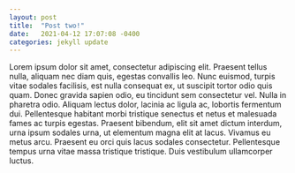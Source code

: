 ```yaml
---
layout: post
title:  "Post two!"
date:   2021-04-12 17:07:08 -0400
categories: jekyll update
---
```

Lorem ipsum dolor sit amet, consectetur adipiscing elit. Praesent tellus nulla, aliquam nec diam quis, egestas convallis leo. Nunc euismod, turpis vitae sodales facilisis, est nulla consequat ex, ut suscipit tortor odio quis quam. Donec gravida sapien odio, eu tincidunt sem consectetur vel. Nulla in pharetra odio. Aliquam lectus dolor, lacinia ac ligula ac, lobortis fermentum dui. Pellentesque habitant morbi tristique senectus et netus et malesuada fames ac turpis egestas. Praesent bibendum, elit sit amet dictum interdum, urna ipsum sodales urna, ut elementum magna elit at lacus. Vivamus eu metus arcu. Praesent eu orci quis lacus sodales consectetur. Pellentesque tempus urna vitae massa tristique tristique. Duis vestibulum ullamcorper luctus.

